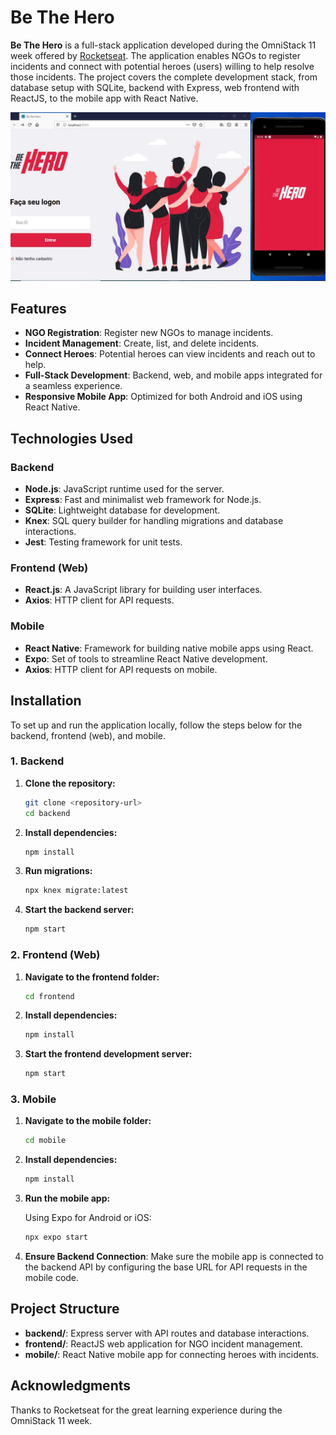 # Be The Hero

**Be The Hero** is a full-stack application developed during the OmniStack 11 week offered by [Rocketseat](https://rocketseat.com.br). The application enables NGOs to register incidents and connect with potential heroes (users) willing to help resolve those incidents. The project covers the complete development stack, from database setup with SQLite, backend with Express, web frontend with ReactJS, to the mobile app with React Native.

<img src="/bethehero.jpeg" alt="Be The Hero Screenshot" />

## Features

- **NGO Registration**: Register new NGOs to manage incidents.
- **Incident Management**: Create, list, and delete incidents.
- **Connect Heroes**: Potential heroes can view incidents and reach out to help.
- **Full-Stack Development**: Backend, web, and mobile apps integrated for a seamless experience.
- **Responsive Mobile App**: Optimized for both Android and iOS using React Native.

## Technologies Used

### Backend
- **Node.js**: JavaScript runtime used for the server.
- **Express**: Fast and minimalist web framework for Node.js.
- **SQLite**: Lightweight database for development.
- **Knex**: SQL query builder for handling migrations and database interactions.
- **Jest**: Testing framework for unit tests.

### Frontend (Web)
- **React.js**: A JavaScript library for building user interfaces.
- **Axios**: HTTP client for API requests.

### Mobile
- **React Native**: Framework for building native mobile apps using React.
- **Expo**: Set of tools to streamline React Native development.
- **Axios**: HTTP client for API requests on mobile.

## Installation

To set up and run the application locally, follow the steps below for the backend, frontend (web), and mobile.

### 1. Backend

1. **Clone the repository:**

   ```bash
   git clone <repository-url>
   cd backend
   ```

2. **Install dependencies:**

   ```bash
   npm install
   ```

3. **Run migrations:**

   ```bash
   npx knex migrate:latest
   ```

4. **Start the backend server:**

   ```bash
   npm start
   ```

### 2. Frontend (Web)

1. **Navigate to the frontend folder:**

   ```bash
   cd frontend
   ```

2. **Install dependencies:**

   ```bash
   npm install
   ```

3. **Start the frontend development server:**

   ```bash
   npm start
   ```

### 3. Mobile

1. **Navigate to the mobile folder:**

   ```bash
   cd mobile
   ```

2. **Install dependencies:**

   ```bash
   npm install
   ```

3. **Run the mobile app:**

   Using Expo for Android or iOS:

   ```bash
   npx expo start
   ```

4. **Ensure Backend Connection**: Make sure the mobile app is connected to the backend API by configuring the base URL for API requests in the mobile code.

## Project Structure

- **backend/**: Express server with API routes and database interactions.
- **frontend/**: ReactJS web application for NGO incident management.
- **mobile/**: React Native mobile app for connecting heroes with incidents.

## Acknowledgments

Thanks to Rocketseat for the great learning experience during the OmniStack 11 week.
